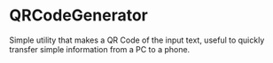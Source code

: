 # QRCodeGenerator
Simple utility that makes a QR Code of the input text, useful to quickly transfer simple information from a PC to a phone.
